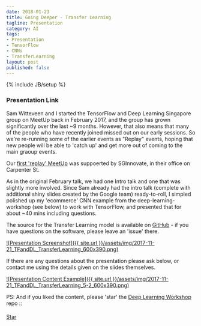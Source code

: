 ```yaml
---
date: 2018-01-23
title: Going Deeper - Transfer Learning
tagline: Presentation
category: AI
tags:
- Presentation
- TensorFlow
- CNNs
- TransferLearning
layout: post
published: false
---
```

{% include JB/setup %}



### Presentation Link

Sam Witteveen and I started the TensorFlow and Deep Learning Singapore group on MeetUp back in February 2017, and the 
group has grown significantly over the last ~9 months.  However, that also means that
many of the people who have recently joined missed out on our early sessions.  So we're re-running
some of the earlier events as "Replay" events, hoping that new people will be able to 'catch up'
and get more out of coming to the main graoup events.  

Our [first 'replay' MeetUp](https://www.meetup.com/TensorFlow-and-Deep-Learning-Singapore/events/244988340/) 
was suppoerted by SGInnovate, in their office on Carpenter St.

As in the original February talk, we had one Intro talk and one that was slightly more involved.  Since Sam
already had the intro talk (complete with additional shiny slides created by the Google team) ready-to-roll, 
I simpled polished up my 'ecommerce' CNN example from the deep-learning-workshop (see below)
to work with TensorFlow, and presented that for about ~40 mins including questions. 

The source for the Transfer Learning model is available on 
<a href="https://github.com/mdda/deep-learning-workshop" target="_blank">GitHub</a> - if 
you have questions on the software, please leave an 'issue' there.


<a href="http://redcatlabs.com/2017-11-21_TFandDL_TransferLearning/" target="_blank">
![Presentation Screenshot]({{ site.url }}/assets/img/2017-11-21_TFandDL_TransferLearning_600x390.png)
</a>

If there are any questions about the presentation please ask below, 
or contact me using the details given on the slides themselves.

<a href="http://redcatlabs.com/2017-11-21_TFandDL_TransferLearning/#/5/2" target="_blank">
![Presentation Content Example]({{ site.url }}/assets/img/2017-11-21_TFandDL_TransferLearning_5-2_600x390.png)
</a>



PS:  And if you liked the content, please 'star' the <a href="https://github.com/mdda/deep-learning-workshop" target="_blank">Deep Learning Workshop</a> repo ::
<!-- From :: https://buttons.github.io/ -->
<!-- Place this tag where you want the button to render. -->
<span style="position:relative;top:5px;">
<a aria-label="Star mdda/deep-learning-workshop on GitHub" data-count-aria-label="# stargazers on GitHub" data-count-api="/repos/mdda/deep-learning-workshop#stargazers_count" data-count-href="/mdda/deep-learning-workshop/stargazers" data-icon="octicon-star" href="https://github.com/mdda/deep-learning-workshop" class="github-button">Star</a>
<!-- Place this tag right after the last button or just before your close body tag. -->
<script async defer id="github-bjs" src="https://buttons.github.io/buttons.js"></script>
</span>


